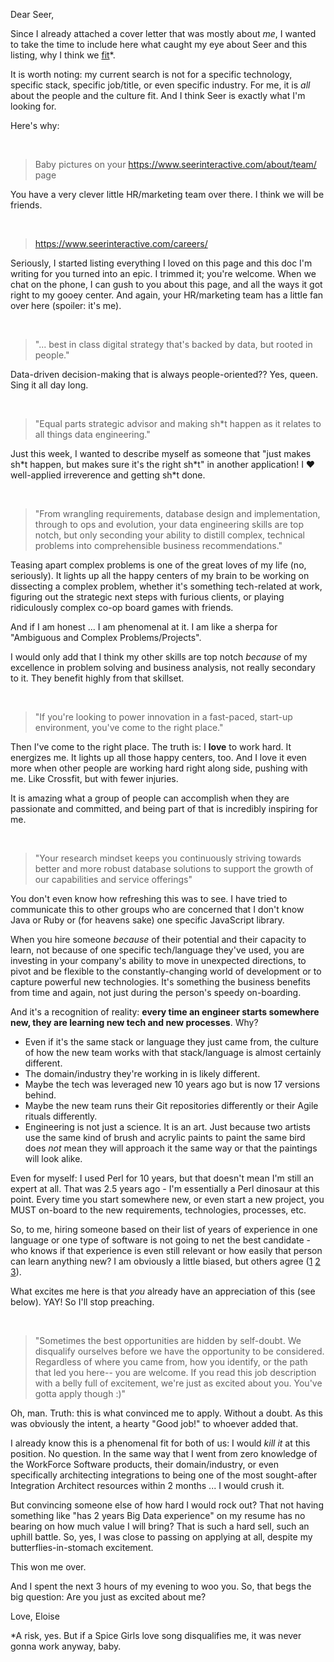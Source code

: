 Dear Seer,

Since I already attached a cover letter that was mostly about *me*, I wanted to take the time to include here what caught my eye about Seer and this listing, why I think we [fit](https://www.youtube.com/watch?v=FA5jsa1lR9c)*. 

It is worth noting: my current search is not for a specific technology, specific stack, specific job/title, or even specific industry. For me, it is *all* about the people and the culture fit. And I think Seer is exactly what I'm looking for.

Here's why:

<br>

> Baby pictures on your https://www.seerinteractive.com/about/team/ page

You have a very clever little HR/marketing team over there. I think we will be friends.

<br>

> https://www.seerinteractive.com/careers/

Seriously, I started listing everything I loved on this page and this doc I'm writing for you turned into an epic. I trimmed it; you're welcome. When we chat on the phone, I can gush to you about this page, and all the ways it got right to my gooey center. And again, your HR/marketing team has a little fan over here (spoiler: it's me).

<br>

> "... best in class digital strategy that's backed by data, but rooted in people."

Data-driven decision-making that is always people-oriented?? Yes, queen. Sing it all day long.

<br>

> "Equal parts strategic advisor and making sh\*t happen as it relates to all things data engineering."

Just this week, I wanted to describe myself as someone that "just makes sh\*t happen, but makes sure it's the right sh\*t" in another application! I ♥ well-applied irreverence and getting sh\*t done.

<br>

> "From wrangling requirements, database design and implementation, through to ops and evolution, your data engineering skills are top notch, but only seconding your ability to distill complex, technical problems into comprehensible business recommendations."

Teasing apart complex problems is one of the great loves of my life (no, seriously). It lights up all the happy centers of my brain to be working on dissecting a complex problem, whether it's something tech-related at work, figuring out the strategic next steps with furious clients, or playing ridiculously complex co-op board games with friends. 

And if I am honest ... I am phenomenal at it. I am like a sherpa for  "Ambiguous and Complex Problems/Projects".

I would only add that I think my other skills are top notch *because* of my excellence in problem solving and business analysis, not really secondary to it. They benefit highly from that skillset.

<br>

> "If you're looking to power innovation in a fast-paced, start-up environment, you've come to the right place."

Then I've come to the right place. The truth is: I **love** to work hard. It energizes me. It lights up all those happy centers, too. And I love it even more when other people are working hard right along side, pushing with me. Like Crossfit, but with fewer injuries.

It is amazing what a group of people can accomplish when they are passionate and committed, and being part of that is incredibly inspiring for me.

<br>

> "Your research mindset keeps you continuously striving towards better and more robust database solutions to support the growth of our capabilities and service offerings"

You don't even know how refreshing this was to see. I have tried to communicate this to other groups who are concerned that I don't know Java or Ruby or (for heavens sake) one specific JavaScript library. 

When you hire someone *because* of their potential and their capacity to learn, not because of one specific tech/language they've used, you are investing in your company's ability to move in unexpected directions, to pivot and be flexible to the constantly-changing world of development or to capture powerful new technologies. It's something the business benefits from time and again, not just during the person's speedy on-boarding.

And it's a recognition of reality: **every time an engineer starts somewhere new, they are learning new tech and new processes**. Why?
- Even if it's the same stack or language they just came from, the culture of how the new team works with that stack/language is almost certainly different. 
- The domain/industry they're working in is likely different. 
- Maybe the tech was leveraged new 10 years ago but is now 17 versions behind. 
- Maybe the new team runs their Git repositories differently or their Agile rituals differently. 
- Engineering is not just a science. It is an art. Just because two artists use the same kind of brush and acrylic paints to paint the same bird does *not* mean they will approach it the same way or that the paintings will look alike.

Even for myself: I used Perl for 10 years, but that doesn't mean I'm still an expert at all. That was 2.5 years ago - I'm essentially a Perl dinosaur at this point. Every time you start somewhere new, or even start a new project, you MUST on-board to the new requirements, technologies, processes, etc.

So, to me, hiring someone based on their list of years of experience in one language or one type of software is not going to net the best candidate - who knows if that experience is even still relevant or how easily that person can learn anything new? I am obviously a little biased, but others agree ([1](https://www.inc.com/springboard/5-reasons-to-hire-for-potential-over-experience.html) [2](https://www.fastcompany.com/3035990/why-you-should-hire-for-potential-not-experience) [3](https://www.digitalistmag.com/future-of-work/2018/06/29/should-you-hire-for-experience-or-potential-06177338)).

What excites me here is that *you* already have an appreciation of this (see below). YAY! So I'll stop preaching.

<br>

> "Sometimes the best opportunities are hidden by self-doubt. We disqualify ourselves before we have the opportunity to be considered. Regardless of where you came from, how you identify, or the path that led you here-- you are welcome. If you read this job description with a belly full of excitement, we're just as excited about you. You've gotta apply though :)"

Oh, man. Truth: this is what convinced me to apply. Without a doubt. As this was obviously the intent, a hearty "Good job!" to whoever added that. 

I already know this is a phenomenal fit for both of us: I would *kill it* at this position. No question. In the same way that I went from zero knowledge of the WorkForce Software products, their domain/industry, or even specifically architecting integrations to being one of the most sought-after Integration Architect resources within 2 months ... I would crush it.

But convincing someone else of how hard I would rock out? That not having something like "has 2 years Big Data experience" on my resume has no bearing on how much value I will bring? That is such a hard sell, such an uphill battle. So, yes, I was close to passing on applying at all, despite my butterflies-in-stomach excitement.

This won me over. 

And I spent the next 3 hours of my evening to woo you. So, that begs the big question: Are you just as excited about me?

Love,
Eloise

\*A risk, yes. But if a Spice Girls love song disqualifies me, it was never gonna work anyway, baby.
